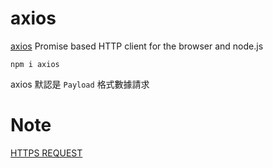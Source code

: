 axios
===


[axios](https://www.npmjs.com/package/axios)  Promise based HTTP client for the browser and node.js  

`npm i axios`  

axios 默認是 `Payload` 格式數據請求  

# Note 

[HTTPS REQUEST](https://kongcm.wordpress.com/2018/09/02/%E8%A2%ABhttps%E6%8A%98%E7%A3%A8%E4%BA%86%E5%8D%8A%E5%A4%A9/)